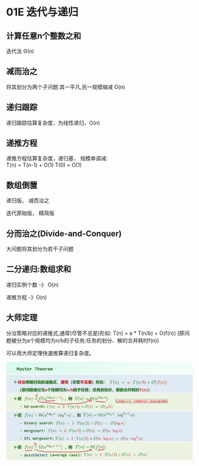 # 01E 迭代与递归

## 计算任意n个整数之和

迭代法 Θ(n) 

## 减而治之

将其划分为两个子问题:其一平凡,另一规模缩减 O(n)

## 递归跟踪

递归跟踪估算复杂度，为线性递归，O(n)

## 递推方程

递推方程估算复杂度，递归基， 规模单调减:  
  T(n) = T(n-1) + O(1)
  T(0) = O(1)

## 数组倒置

递归版， 减而治之

迭代原始版， 精简版

## 分而治之(Divide-and-Conquer)

大问题将其划分为若干子问题

## 二分递归:数组求和

递归实例个数 -》 O(n)

递推方程 -》O(n)

## 大师定理

 分治策略对应的递推式,通常(尽管不总是)形如: T(n) = a * T(n/b) + O(f(n))
(原问题被分为a个规模均为n/b的子任务;任务的划分、解的合并耗时f(n))

可以用大师定理快速推算递归复杂度。

![master theorem](./assets/dsa_01e2.png)

